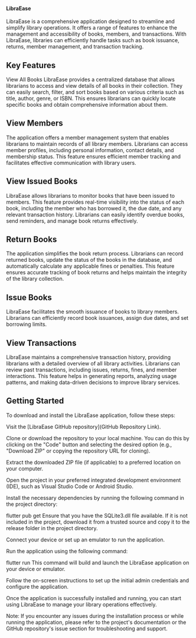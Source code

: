 #### LibraEase
LibraEase is a comprehensive application designed to streamline and simplify library operations. It offers a range of features to enhance the management and accessibility of books, members, and transactions. With LibraEase, libraries can efficiently handle tasks such as book issuance, returns, member management, and transaction tracking.

## Key Features
View All Books
LibraEase provides a centralized database that allows librarians to access and view details of all books in their collection. They can easily search, filter, and sort books based on various criteria such as title, author, genre, or ISBN. This ensures librarians can quickly locate specific books and obtain comprehensive information about them.

## View Members
The application offers a member management system that enables librarians to maintain records of all library members. Librarians can access member profiles, including personal information, contact details, and membership status. This feature ensures efficient member tracking and facilitates effective communication with library users.

## View Issued Books
LibraEase allows librarians to monitor books that have been issued to members. This feature provides real-time visibility into the status of each book, including the member who has borrowed it, the due date, and any relevant transaction history. Librarians can easily identify overdue books, send reminders, and manage book returns effectively.

## Return Books
The application simplifies the book return process. Librarians can record returned books, update the status of the books in the database, and automatically calculate any applicable fines or penalties. This feature ensures accurate tracking of book returns and helps maintain the integrity of the library collection.

## Issue Books
LibraEase facilitates the smooth issuance of books to library members. Librarians can efficiently record book issuances, assign due dates, and set borrowing limits.

## View Transactions
LibraEase maintains a comprehensive transaction history, providing librarians with a detailed overview of all library activities. Librarians can review past transactions, including issues, returns, fines, and member interactions. This feature helps in generating reports, analyzing usage patterns, and making data-driven decisions to improve library services.

## Getting Started
To download and install the LibraEase application, follow these steps:

Visit the [LibraEase GitHub repository](GitHub Repository Link).

Clone or download the repository to your local machine. You can do this by clicking on the "Code" button and selecting the desired option (e.g., "Download ZIP" or copying the repository URL for cloning).

Extract the downloaded ZIP file (if applicable) to a preferred location on your computer.

Open the project in your preferred integrated development environment (IDE), such as Visual Studio Code or Android Studio.

Install the necessary dependencies by running the following command in the project directory:



flutter pub get
Ensure that you have the SQLite3.dll file available. If it is not included in the project, download it from a trusted source and copy it to the release folder in the project directory.

Connect your device or set up an emulator to run the application.

Run the application using the following command:

flutter run
This command will build and launch the LibraEase application on your device or emulator.

Follow the on-screen instructions to set up the initial admin credentials and configure the application.

Once the application is successfully installed and running, you can start using LibraEase to manage your library operations effectively.

Note: If you encounter any issues during the installation process or while running the application, please refer to the project's documentation or the GitHub repository's issue section for troubleshooting and support.
